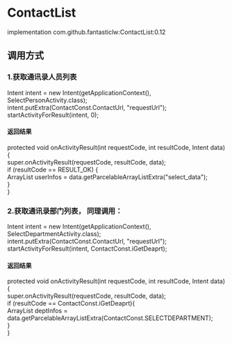 # ContactList
implementation com.github.fantasticlw:ContactList:0.12

## 调用方式

### 1.获取通讯录人员列表
Intent intent = new Intent(getApplicationContext(), SelectPersonActivity.class);                                                           
intent.putExtra(ContactConst.ContactUrl, "requestUrl");                                                                                   
startActivityForResult(intent, 0);

#### 返回结果
protected void onActivityResult(int requestCode, int resultCode, Intent data) {                                                           
    super.onActivityResult(requestCode, resultCode, data);                                                                                 
    if (resultCode == RESULT_OK) {                                                                                                         
       ArrayList<ContactUser> userInfos = data.getParcelableArrayListExtra("select_data");                                               
    }                                                                                                                                   
}
    
### 2.获取通讯录部门列表， 同理调用：
Intent intent = new Intent(getApplicationContext(), SelectDepartmentActivity.class);                                                      
intent.putExtra(ContactConst.ContactUrl, "requestUrl");                                                                                   
startActivityForResult(intent, ContactConst.iGetDeaprt);                                                                                   

#### 返回结果
protected void onActivityResult(int requestCode, int resultCode, Intent data) {                                                           
    super.onActivityResult(requestCode, resultCode, data);                                                                                 
    if (resultCode == ContactConst.iGetDeaprt){                                                                                           
      ArrayList<DeptAndUser> deptInfos = data.getParcelableArrayListExtra(ContactConst.SELECTDEPARTMENT);                            
    }                                                                                                                                     
}                                                                                                                                         




